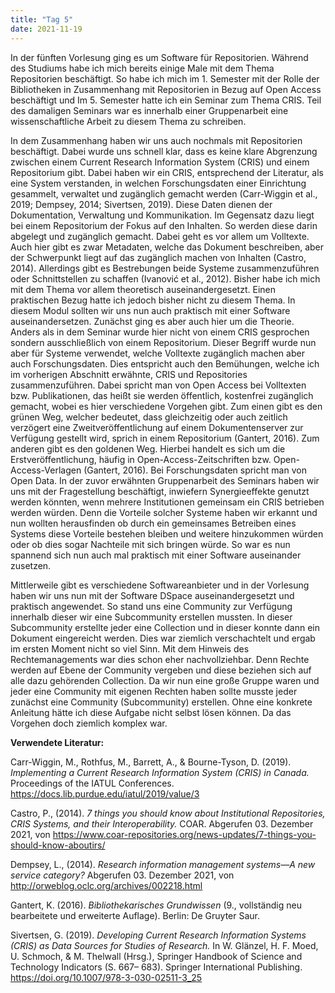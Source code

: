 ```yaml
---
title: "Tag 5"
date: 2021-11-19
---
```


In der fünften Vorlesung ging es um Software für Repositorien. Während des Studiums habe ich mich bereits einige Male mit dem Thema Repositorien beschäftigt. So habe ich mich im 1. Semester mit der Rolle der Bibliotheken in Zusammenhang mit Repositorien in Bezug auf Open Access beschäftigt und Im 5. Semester hatte ich ein Seminar zum Thema CRIS. Teil des damaligen Seminars war es innerhalb einer Gruppenarbeit eine wissenschaftliche Arbeit zu diesem Thema zu schreiben. 

In dem Zusammenhang haben wir uns auch nochmals mit Repositorien beschäftigt. Dabei wurde uns schnell klar, dass es keine klare Abgrenzung zwischen einem Current Research Information System (CRIS) und einem Repositorium gibt. Dabei haben wir ein CRIS, entsprechend der Literatur, als eine System verstanden, in welchen Forschungsdaten einer Einrichtung gesammelt, verwaltet und zugänglich gemacht werden (Carr-Wiggin et al., 2019; Dempsey, 2014; Sivertsen, 2019). Diese Daten dienen der Dokumentation, Verwaltung und Kommunikation. Im Gegensatz dazu liegt bei einem Repositorium der Fokus auf den Inhalten. So werden diese darin abgelegt und zugänglich gemacht. Dabei geht es vor allem um Volltexte. Auch hier gibt es zwar Metadaten, welche das Dokument beschreiben, aber der Schwerpunkt liegt auf das zugänglich machen von Inhalten (Castro, 2014). Allerdings gibt es Bestrebungen beide Systeme zusammenzuführen oder Schnittstellen zu schaffen (Ivanović et al., 2012). 
Bisher habe ich mich mit dem Thema vor allem theoretisch auseinandergesetzt. Einen praktischen Bezug hatte ich jedoch bisher nicht zu diesem Thema. In diesem Modul sollten wir uns nun auch praktisch mit einer Software auseinandersetzen. Zunächst ging es aber auch hier um die Theorie. Anders als in dem Seminar wurde hier nicht von einem CRIS gesprochen sondern ausschließlich von einem Repositorium. Dieser Begriff wurde nun aber für Systeme verwendet, welche Volltexte zugänglich machen aber auch Forschungsdaten. Dies entspricht auch den Bemühungen, welche ich im vorherigen Abschnitt erwähnte, CRIS und Repositories zusammenzuführen. Dabei spricht man von Open Access bei Volltexten bzw. Publikationen, das heißt sie werden öffentlich, kostenfrei zugänglich gemacht, wobei es hier verschiedene Vorgehen gibt. Zum einen gibt es den grünen Weg, welcher bedeutet, dass gleichzeitig oder auch zeitlich verzögert eine Zweitveröffentlichung auf einem Dokumentenserver zur Verfügung gestellt wird, sprich in einem Repositorium (Gantert, 2016). Zum anderen gibt es den goldenen Weg. Hierbei handelt es sich um die Erstveröffentlichung, häufig in Open-Access-Zeitschriften bzw. Open-Access-Verlagen (Gantert, 2016). Bei Forschungsdaten spricht man von Open Data. 
In der zuvor erwähnten Gruppenarbeit des Seminars haben wir uns mit der Fragestellung beschäftigt, inwiefern Synergieeffekte genutzt werden könnten, wenn mehrere Institutionen gemeinsam ein CRIS betrieben werden würden. Denn die Vorteile solcher Systeme haben wir erkannt und nun wollten herausfinden ob durch ein gemeinsames Betreiben eines Systems diese Vorteile bestehen bleiben und weitere hinzukommen würden oder ob dies sogar Nachteile mit sich bringen würde. So war es nun spannend sich nun auch mal praktisch mit einer Software auseinander zusetzen.

Mittlerweile gibt es verschiedene Softwareanbieter und in der Vorlesung haben wir uns nun mit der Software DSpace auseinandergesetzt und praktisch angewendet. So stand uns eine Community zur Verfügung innerhalb dieser wir eine Subcommunity erstellen mussten. In dieser Subcommunity erstellte jeder eine Collection und in dieser konnte dann ein Dokument eingereicht werden. Dies war ziemlich verschachtelt und ergab im ersten Moment nicht so viel Sinn. Mit dem Hinweis des Rechtemanagements war dies schon eher nachvollziehbar. Denn Rechte werden auf Ebene der Community vergeben und diese beziehen sich auf alle dazu gehörenden Collection. Da wir nun eine große Gruppe waren und jeder eine Community mit eigenen Rechten haben sollte musste jeder zunächst eine Community (Subcommunity) erstellen. Ohne eine konkrete Anleitung hätte ich diese Aufgabe nicht selbst lösen können. Da das Vorgehen doch ziemlich komplex war.


**Verwendete Literatur:**

Carr-Wiggin, M., Rothfus, M., Barrett, A., & Bourne-Tyson, D. (2019). *Implementing a Current Research Information System (CRIS) in Canada.* Proceedings of the IATUL Conferences. https://docs.lib.purdue.edu/iatul/2019/value/3

Castro, P., (2014). *7 things you should know about Institutional Repositories, CRIS Systems, and their Interoperability.* COAR. Abgerufen 03. Dezember 2021, von https://www.coar-repositories.org/news-updates/7-things-you-should-know-aboutirs/


Dempsey, L., (2014). *Research information management systems—A new service category?* Abgerufen 03. Dezember 2021, von http://orweblog.oclc.org/archives/002218.html

Gantert, K. (2016). *Bibliothekarisches Grundwissen* (9., vollständig neu bearbeitete und erweiterte
Auflage). Berlin: De Gruyter Saur.

Sivertsen, G. (2019). *Developing Current Research Information Systems (CRIS) as Data Sources for Studies of Research.* In W. Glänzel, H. F. Moed, U. Schmoch, & M. Thelwall (Hrsg.), Springer Handbook of Science and Technology Indicators (S. 667– 683). Springer International Publishing. https://doi.org/10.1007/978-3-030-02511-3_25
